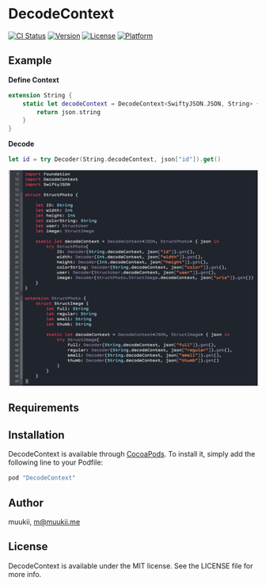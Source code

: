 # DecodeContext

[![CI Status](http://img.shields.io/travis/muukii/DecodeContext.svg?style=flat)](https://travis-ci.org/muukii/DecodeContext)
[![Version](https://img.shields.io/cocoapods/v/DecodeContext.svg?style=flat)](http://cocoapods.org/pods/DecodeContext)
[![License](https://img.shields.io/cocoapods/l/DecodeContext.svg?style=flat)](http://cocoapods.org/pods/DecodeContext)
[![Platform](https://img.shields.io/cocoapods/p/DecodeContext.svg?style=flat)](http://cocoapods.org/pods/DecodeContext)

## Example

**Define Context**

```Swift
extension String {
    static let decodeContext = DecodeContext<SwiftyJSON.JSON, String> { json in
        return json.string
    }
}
```

**Decode**

```Swift
let id = try Decoder(String.decodeContext, json["id"]).get()
```

![](shot1.png)

## Requirements

## Installation

DecodeContext is available through [CocoaPods](http://cocoapods.org). To install
it, simply add the following line to your Podfile:

```ruby
pod "DecodeContext"
```

## Author

muukii, m@muukii.me

## License

DecodeContext is available under the MIT license. See the LICENSE file for more info.
